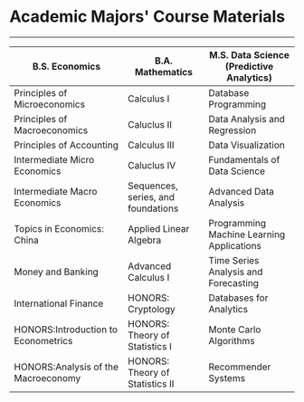 # Academic Majors' Course Materials
***
|B.S. Economics|B.A. Mathematics|M.S. Data Science (Predictive Analytics)|
|----|----|----|
|Principles of Microeconomics|Calculus I|  Database Programming |
|Principles of Macroeconomics|Caluclus II| Data Analysis and Regression |
|Principles of Accounting|Calculus III| Data Visualization |
|Intermediate Micro Economics|Caluclus IV| Fundamentals of Data Science| 
|Intermediate Macro Economics|Sequences, series, and foundations| Advanced Data Analysis |
|Topics in Economics: China|Applied Linear Algebra| Programming Machine Learning Applications |
|Money and Banking|Advanced Calculus I| Time Series Analysis and Forecasting |
|International Finance|HONORS: Cryptology| Databases for Analytics | Advanced Data Mining |
|HONORS:Introduction to Econometrics|HONORS: Theory of Statistics I | Monte Carlo Algorithms |
|HONORS:Analysis of the Macroeconomy|HONORS: Theory of Statistics II | Recommender Systems |

 
